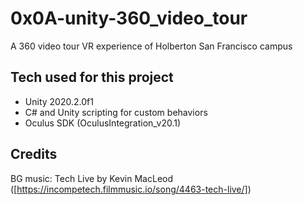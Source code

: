 # 0x0A-unity-360_video_tour

A 360 video tour VR experience of Holberton San Francisco campus

## Tech used for this project

- Unity 2020.2.0f1
- C# and Unity scripting for custom behaviors
- Oculus SDK (OculusIntegration_v20.1)

## Credits

BG music: Tech Live by Kevin MacLeod ([https://incompetech.filmmusic.io/song/4463-tech-live/])